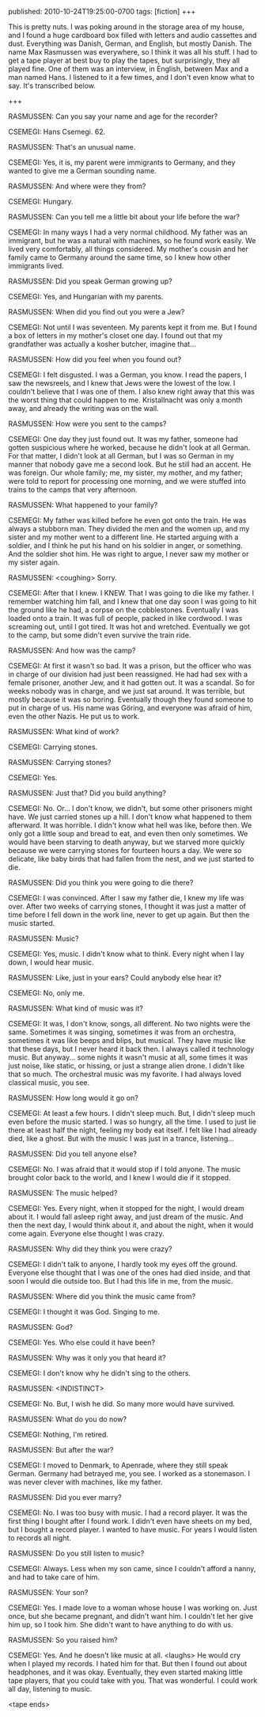 published: 2010-10-24T19:25:00-0700
tags:      [fiction]
+++

This is pretty nuts. I was poking around in the storage area of my house, and I found a huge cardboard box filled with letters and audio cassettes and dust. Everything was Danish, German, and English, but mostly Danish. The name Max Rasmussen was everywhere, so I think it was all his stuff. I had to get a tape player at best buy to play the tapes, but surprisingly, they all played fine. One of them was an interview, in English, between Max and a man named Hans. I listened to it a few times, and I don't even know what to say. It's transcribed below.

+++

RASMUSSEN: Can you say your name and age for the recorder?

CSEMEGI: Hans Csemegi. 62.

RASMUSSEN: That's an unusual name.

CSEMEGI: Yes, it is, my parent were immigrants to Germany, and they wanted to give me a German sounding name.

RASMUSSEN: And where were they from?

CSEMEGI: Hungary.

RASMUSSEN: Can you tell me a little bit about your life before the war?

CSEMEGI: In many ways I had a very normal childhood. My father was an immigrant, but he was a natural with machines, so he found work easily. We lived very comfortably, all things considered. My mother's cousin and her family came to Germany around the same time, so I knew how other immigrants lived.

RASMUSSEN: Did you speak German growing up?

CSEMEGI: Yes, and Hungarian with my parents.

RASMUSSEN: When did you find out you were a Jew?

CSEMEGI: Not until I was seventeen. My parents kept it from me. But I found a box of letters in my mother's closet one day. I found out that my grandfather was actually a kosher butcher, imagine that...

RASMUSSEN: How did you feel when you found out?

CSEMEGI: I felt disgusted. I was a German, you know. I read the papers, I saw the newsreels, and I knew that Jews were the lowest of the low. I couldn't believe that I was one of them. I also knew right away that this was the worst thing that could happen to me. Kristallnacht was only a month away, and already the writing was on the wall.

RASMUSSEN: How were you sent to the camps?

CSEMEGI: One day they just found out. It was my father, someone had gotten suspicious where he worked, because he didn't look at all German. For that matter, I didn't look at all German, but I was so German in my manner that nobody gave me a second look. But he still had an accent. He was foreign. Our whole family; me, my sister, my mother, and my father; were told to report for processing one morning, and we were stuffed into trains to the camps that very afternoon.

RASMUSSEN: What happened to your family?

CSEMEGI: My father was killed before he even got onto the train. He was always a stubborn man. They divided the men and the women up, and my sister and my mother went to a different line. He started arguing with a soldier, and I think he put his hand on his soldier in anger, or something. And the soldier shot him. He was right to argue, I never saw my mother or my sister again.

RASMUSSEN: &lt;coughing> Sorry.

CSEMEGI: After that I knew. I KNEW. That I was going to die like my father. I remember watching him fall, and I knew that one day soon I was going to hit the ground like he had, a corpse on the cobblestones. Eventually I was loaded onto a train. It was full of people, packed in like cordwood. I was screaming out, until I got tired. It was hot and wretched. Eventually we got to the camp, but some didn't even survive the train ride.

RASMUSSEN: And how was the camp?

CSEMEGI: At first it wasn't so bad. It was a prison, but the officer who was in charge of our division had just been reassigned. He had had sex with a female prisoner, another Jew, and it had gotten out. It was a scandal. So for weeks nobody was in charge, and we just sat around. It was terrible, but mostly because it was so boring. Eventually though they found someone to put in charge of us. His name was Göring, and everyone was afraid of him, even the other Nazis. He put us to work.

RASMUSSEN: What kind of work?

CSEMEGI: Carrying stones.

RASMUSSEN: Carrying stones?

CSEMEGI: Yes.

RASMUSSEN: Just that? Did you build anything?

CSEMEGI: No. Or... I don't know, we didn't, but some other prisoners might have. We just carried stones up a hill. I don't know what happened to them afterward. It was horrible. I didn't know what hell was like, before then. We only got a little soup and bread to eat, and even then only sometimes. We would have been starving to death anyway, but we starved more quickly because we were carrying stones for fourteen hours a day. We were so delicate, like baby birds that had fallen from the nest, and we just started to die.

RASMUSSEN: Did you think you were going to die there?

CSEMEGI: I was convinced. After I saw my father die, I knew my life was over. After two weeks of carrying stones, I thought it was just a matter of time before I fell down in the work line, never to get up again. But then the music started.

RASMUSSEN: Music?

CSEMEGI: Yes, music. I didn't know what to think. Every night when I lay down, I would hear music.

RASMUSSEN: Like, just in your ears? Could anybody else hear it?

CSEMEGI: No, only me.

RASMUSSEN: What kind of music was it?

CSEMEGI: It was, I don't know, songs, all different. No two nights were the same. Sometimes it was singing, sometimes it was from an orchestra, sometimes it was like beeps and blips, but musical. They have music like that these days, but I never heard it back then. I always called it technology music. But anyway... some nights it wasn't music at all, some times it was just noise, like static, or hissing, or just a strange alien drone. I didn't like that so much. The orchestral music was my favorite. I had always loved classical music, you see.

RASMUSSEN: How long would it go on?

CSEMEGI: At least a few hours. I didn't sleep much. But, I didn't sleep much even before the music started. I was so hungry, all the time. I used to just lie there at least half the night, feeling my body eat itself. I felt like I had already died, like a ghost. But with the music I was just in a trance, listening...

RASMUSSEN: Did you tell anyone else?

CSEMEGI: No. I was afraid that it would stop if I told anyone. The music brought color back to the world, and I knew I would die if it stopped.

RASMUSSEN: The music helped?

CSEMEGI: Yes. Every night, when it stopped for the night, I would dream about it. I would fall asleep right away, and just dream of the music. And then the next day, I would think about it, and about the night, when it would come again. Everyone else thought I was crazy.

RASMUSSEN: Why did they think you were crazy?

CSEMEGI: I didn't talk to anyone, I hardly took my eyes off the ground. Everyone else thought that I was one of the ones had died inside, and that soon I would die outside too. But I had this life in me, from the music.

RASMUSSEN: Where did you think the music came from?

CSEMEGI: I thought it was God. Singing to me.

RASMUSSEN: God?

CSEMEGI: Yes. Who else could it have been?

RASMUSSEN: Why was it only you that heard it?

CSEMEGI: I don't know why he didn't sing to the others.

RASMUSSEN: &lt;INDISTINCT>

CSEMEGI: No. But, I wish he did. So many more would have survived.

RASMUSSEN: What do you do now?

CSEMEGI: Nothing, I'm retired.

RASMUSSEN: But after the war?

CSEMEGI: I moved to Denmark, to Apenrade, where they still speak German. Germany had betrayed me, you see. I worked as a stonemason. I was never clever with machines, like my father.

RASMUSSEN: Did you ever marry?

CSEMEGI: No. I was too busy with music. I had a record player. It was the first thing I bought after I found work. I didn't even have sheets on my bed, but I bought a record player. I wanted to have music. For years I would listen to records all night.

RASMUSSEN: Do you still listen to music?

CSEMEGI: Always. Less when my son came, since I couldn't afford a nanny, and had to take care of him.

RASMUSSEN: Your son?

CSEMEGI: Yes. I made love to a woman whose house I was working on. Just once, but she became pregnant, and didn't want him. I couldn't let her give him up, so I took him. She didn't want to have anything to do with us.

RASMUSSEN: So you raised him?

CSEMEGI: Yes. And he doesn't like music at all. &lt;laughs> He would cry when I played my records. I hated him for that. But then I found out about headphones, and it was okay. Eventually, they even started making little tape players, that you could take with you. That was wonderful. I could work all day, listening to music.

&lt;tape ends>
